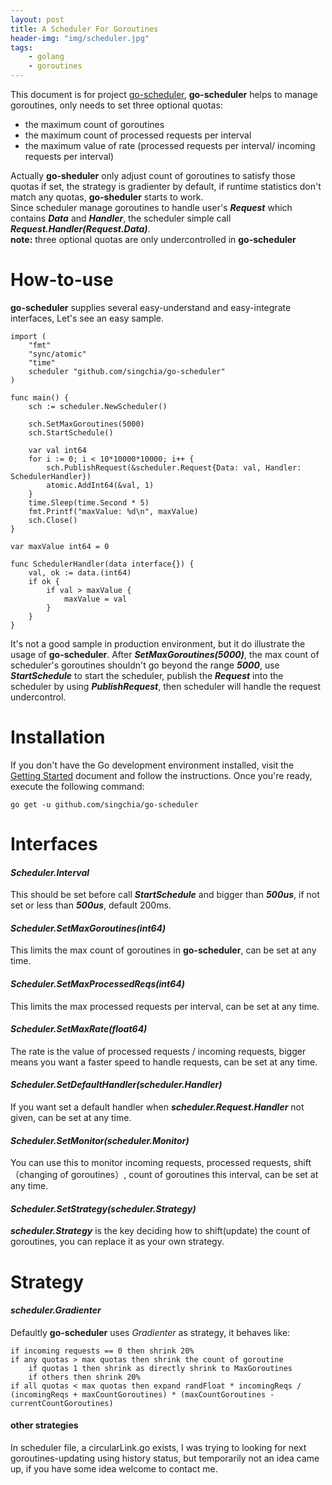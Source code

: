 ```yaml
---
layout: post
title: A Scheduler For Goroutines
header-img: "img/scheduler.jpg"
tags: 
    - golang
    - goroutines
---
```


This document is for project [go-scheduler](https://github.com/singchia/go-scheduler), **go-scheduler** helps to manage goroutines, only needs to set three optional quotas:  

* the maximum count of goroutines 
* the maximum count of processed requests per interval 
* the maximum value of rate (processed requests per interval/ incoming requests per interval) 

Actually **go-sheduler** only adjust count of goroutines to satisfy those quotas if set, the strategy is gradienter by default, if runtime statistics don't match any quotas, **go-sheduler** starts to work.  
Since scheduler manage goroutines to handle user's **_Request_** which contains **_Data_** and **_Handler_**, the scheduler simple call **_Request.Handler(Request.Data)_**.  
**note:**  three optional quotas are only undercontrolled in **go-scheduler**

# How-to-use
**go-scheduler** supplies several easy-understand and easy-integrate interfaces, Let's see an easy sample.  

~~~
import (
    "fmt"
    "sync/atomic"
    "time"
    scheduler "github.com/singchia/go-scheduler"
)

func main() {
    sch := scheduler.NewScheduler()
    
    sch.SetMaxGoroutines(5000)
    sch.StartSchedule()
    
    var val int64
    for i := 0; i < 10*10000*10000; i++ {
        sch.PublishRequest(&scheduler.Request{Data: val, Handler: SchedulerHandler})
        atomic.AddInt64(&val, 1)
    }
    time.Sleep(time.Second * 5)
    fmt.Printf("maxValue: %d\n", maxValue)
    sch.Close()
}
    
var maxValue int64 = 0
    
func SchedulerHandler(data interface{}) {
    val, ok := data.(int64)
    if ok {
        if val > maxValue {
            maxValue = val
        }
    }
}
~~~

It's not a good sample in production environment, but it do illustrate the usage  of **go-scheduler**. After **_SetMaxGoroutines(5000)_**, the max count of scheduler's goroutines shouldn't go beyond the range **_5000_**, use **_StartSchedule_** to start the scheduler, publish the **_Request_** into the scheduler by using **_PublishRequest_**, then scheduler will handle the request undercontrol.

# Installation
If you don't have the Go development environment installed, visit the [Getting Started](https://golang.org/doc/install) document and follow the instructions. Once you're ready, execute the following command:  

```
go get -u github.com/singchia/go-scheduler
```

# Interfaces
#### _Scheduler.Interval_
This should be set before call **_StartSchedule_** and bigger than **_500us_**, if not set or less than **_500us_**, default 200ms.

#### _Scheduler.SetMaxGoroutines(int64)_
This limits the max count of goroutines in **go-scheduler**, can be set at any time.

#### _Scheduler.SetMaxProcessedReqs(int64)_
This limits the max processed requests per interval, can be set at any time.

#### _Scheduler.SetMaxRate(float64)_
The rate is the value of processed requests / incoming requests, bigger means you want a faster speed to handle requests, can be set at any time.

#### _Scheduler.SetDefaultHandler(scheduler.Handler)_
If you want set a default handler when **_scheduler.Request.Handler_** not given, can be set at any time.

#### _Scheduler.SetMonitor(scheduler.Monitor)_
You can use this to monitor incoming requests, processed requests, shift（changing of goroutines）, count of goroutines this interval, can be set at any time.

#### _Scheduler.SetStrategy(scheduler.Strategy)_
**_scheduler.Strategy_** is the key deciding how to shift(update) the count of goroutines, you can replace it as your own strategy.

# Strategy
#### _scheduler.Gradienter_
Defaultly **go-scheduler** uses _Gradienter_ as strategy, it behaves like:  

```
if incoming requests == 0 then shrink 20%
if any quotas > max quotas then shrink the count of goroutine
	if quotas 1 then shrink as directly shrink to MaxGoroutines
	if others then shrink 20%  
if all quotas < max quotas then expand randFloat * incomingReqs / (incomingReqs + maxCountGoroutines) * (maxCountGoroutines - currentCountGoroutines)
```

#### other strategies
In scheduler file, a circularLink.go exists, I was trying to looking for next goroutines-updating using history status, but temporarily not an idea came up, if you have some idea welcome to contact me.
